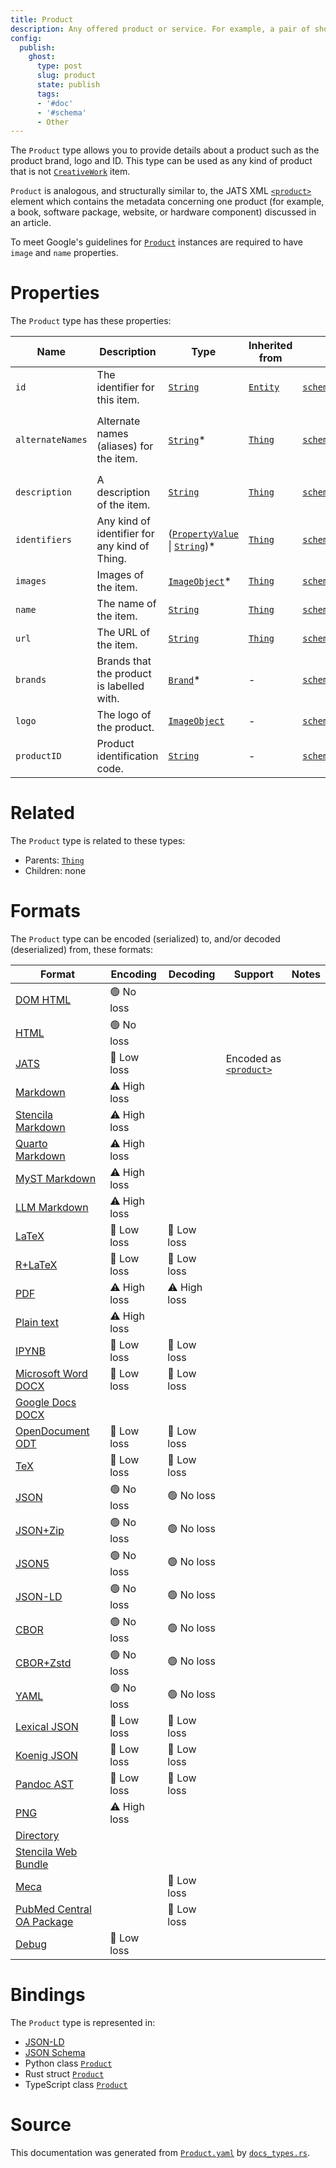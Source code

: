 ```yaml
---
title: Product
description: Any offered product or service. For example, a pair of shoes; a haircut; or an episode of a TV show streamed online.
config:
  publish:
    ghost:
      type: post
      slug: product
      state: publish
      tags:
      - '#doc'
      - '#schema'
      - Other
---
```


The `Product` type allows you to provide details about a product such as the product
brand, logo and ID. This type can be used as any kind of product that is not [`CreativeWork`](./CreativeWork) item.

`Product` is analogous, and structurally similar to, the 
JATS XML [`<product>`](https://jats.nlm.nih.gov/archiving/tag-library/1.1/element/product.html) element which
contains the metadata concerning one product (for example, a book, software package, website, or
hardware component) discussed in an article.

To meet Google's guidelines for [`Product`](https://developers.google.com/search/docs/data-types/product#product)
instances are required to have `image` and `name` properties.


# Properties

The `Product` type has these properties:

| Name             | Description                                   | Type                                                                                                                                                       | Inherited from                                                     | `JSON-LD @id`                                              | Aliases                                                                                   |
| ---------------- | --------------------------------------------- | ---------------------------------------------------------------------------------------------------------------------------------------------------------- | ------------------------------------------------------------------ | ---------------------------------------------------------- | ----------------------------------------------------------------------------------------- |
| `id`             | The identifier for this item.                 | [`String`](https://stencila.ghost.io/docs/reference/schema/string)                                                                                         | [`Entity`](https://stencila.ghost.io/docs/reference/schema/entity) | [`schema:id`](https://schema.org/id)                       | -                                                                                         |
| `alternateNames` | Alternate names (aliases) for the item.       | [`String`](https://stencila.ghost.io/docs/reference/schema/string)*                                                                                        | [`Thing`](https://stencila.ghost.io/docs/reference/schema/thing)   | [`schema:alternateName`](https://schema.org/alternateName) | `alternate-names`, `alternate_names`, `alternateName`, `alternate-name`, `alternate_name` |
| `description`    | A description of the item.                    | [`String`](https://stencila.ghost.io/docs/reference/schema/string)                                                                                         | [`Thing`](https://stencila.ghost.io/docs/reference/schema/thing)   | [`schema:description`](https://schema.org/description)     | -                                                                                         |
| `identifiers`    | Any kind of identifier for any kind of Thing. | ([`PropertyValue`](https://stencila.ghost.io/docs/reference/schema/property-value) \| [`String`](https://stencila.ghost.io/docs/reference/schema/string))* | [`Thing`](https://stencila.ghost.io/docs/reference/schema/thing)   | [`schema:identifier`](https://schema.org/identifier)       | `identifier`                                                                              |
| `images`         | Images of the item.                           | [`ImageObject`](https://stencila.ghost.io/docs/reference/schema/image-object)*                                                                             | [`Thing`](https://stencila.ghost.io/docs/reference/schema/thing)   | [`schema:image`](https://schema.org/image)                 | `image`                                                                                   |
| `name`           | The name of the item.                         | [`String`](https://stencila.ghost.io/docs/reference/schema/string)                                                                                         | [`Thing`](https://stencila.ghost.io/docs/reference/schema/thing)   | [`schema:name`](https://schema.org/name)                   | -                                                                                         |
| `url`            | The URL of the item.                          | [`String`](https://stencila.ghost.io/docs/reference/schema/string)                                                                                         | [`Thing`](https://stencila.ghost.io/docs/reference/schema/thing)   | [`schema:url`](https://schema.org/url)                     | -                                                                                         |
| `brands`         | Brands that the product is labelled with.     | [`Brand`](https://stencila.ghost.io/docs/reference/schema/brand)*                                                                                          | -                                                                  | [`schema:brand`](https://schema.org/brand)                 | `brand`                                                                                   |
| `logo`           | The logo of the product.                      | [`ImageObject`](https://stencila.ghost.io/docs/reference/schema/image-object)                                                                              | -                                                                  | [`schema:logo`](https://schema.org/logo)                   | -                                                                                         |
| `productID`      | Product identification code.                  | [`String`](https://stencila.ghost.io/docs/reference/schema/string)                                                                                         | -                                                                  | [`schema:productID`](https://schema.org/productID)         | `product-id`, `product_id`                                                                |

# Related

The `Product` type is related to these types:

- Parents: [`Thing`](https://stencila.ghost.io/docs/reference/schema/thing)
- Children: none

# Formats

The `Product` type can be encoded (serialized) to, and/or decoded (deserialized) from, these formats:

| Format                                                                              | Encoding     | Decoding     | Support                                                                                                  | Notes |
| ----------------------------------------------------------------------------------- | ------------ | ------------ | -------------------------------------------------------------------------------------------------------- | ----- |
| [DOM HTML](https://stencila.ghost.io/docs/reference/formats/dom.html)               | 🟢 No loss    |              |                                                                                                          |
| [HTML](https://stencila.ghost.io/docs/reference/formats/html)                       | 🟢 No loss    |              |                                                                                                          |
| [JATS](https://stencila.ghost.io/docs/reference/formats/jats)                       | 🔷 Low loss   |              | Encoded as [`<product>`](https://jats.nlm.nih.gov/articleauthoring/tag-library/1.3/element/product.html) |
| [Markdown](https://stencila.ghost.io/docs/reference/formats/md)                     | ⚠️ High loss |              |                                                                                                          |
| [Stencila Markdown](https://stencila.ghost.io/docs/reference/formats/smd)           | ⚠️ High loss |              |                                                                                                          |
| [Quarto Markdown](https://stencila.ghost.io/docs/reference/formats/qmd)             | ⚠️ High loss |              |                                                                                                          |
| [MyST Markdown](https://stencila.ghost.io/docs/reference/formats/myst)              | ⚠️ High loss |              |                                                                                                          |
| [LLM Markdown](https://stencila.ghost.io/docs/reference/formats/llmd)               | ⚠️ High loss |              |                                                                                                          |
| [LaTeX](https://stencila.ghost.io/docs/reference/formats/latex)                     | 🔷 Low loss   | 🔷 Low loss   |                                                                                                          |
| [R+LaTeX](https://stencila.ghost.io/docs/reference/formats/rnw)                     | 🔷 Low loss   | 🔷 Low loss   |                                                                                                          |
| [PDF](https://stencila.ghost.io/docs/reference/formats/pdf)                         | ⚠️ High loss | ⚠️ High loss |                                                                                                          |
| [Plain text](https://stencila.ghost.io/docs/reference/formats/text)                 | ⚠️ High loss |              |                                                                                                          |
| [IPYNB](https://stencila.ghost.io/docs/reference/formats/ipynb)                     | 🔷 Low loss   | 🔷 Low loss   |                                                                                                          |
| [Microsoft Word DOCX](https://stencila.ghost.io/docs/reference/formats/docx)        | 🔷 Low loss   | 🔷 Low loss   |                                                                                                          |
| [Google Docs DOCX](https://stencila.ghost.io/docs/reference/formats/gdocx)          |              |              |                                                                                                          |
| [OpenDocument ODT](https://stencila.ghost.io/docs/reference/formats/odt)            | 🔷 Low loss   | 🔷 Low loss   |                                                                                                          |
| [TeX](https://stencila.ghost.io/docs/reference/formats/tex)                         | 🔷 Low loss   | 🔷 Low loss   |                                                                                                          |
| [JSON](https://stencila.ghost.io/docs/reference/formats/json)                       | 🟢 No loss    | 🟢 No loss    |                                                                                                          |
| [JSON+Zip](https://stencila.ghost.io/docs/reference/formats/json.zip)               | 🟢 No loss    | 🟢 No loss    |                                                                                                          |
| [JSON5](https://stencila.ghost.io/docs/reference/formats/json5)                     | 🟢 No loss    | 🟢 No loss    |                                                                                                          |
| [JSON-LD](https://stencila.ghost.io/docs/reference/formats/jsonld)                  | 🟢 No loss    | 🟢 No loss    |                                                                                                          |
| [CBOR](https://stencila.ghost.io/docs/reference/formats/cbor)                       | 🟢 No loss    | 🟢 No loss    |                                                                                                          |
| [CBOR+Zstd](https://stencila.ghost.io/docs/reference/formats/cbor.zstd)             | 🟢 No loss    | 🟢 No loss    |                                                                                                          |
| [YAML](https://stencila.ghost.io/docs/reference/formats/yaml)                       | 🟢 No loss    | 🟢 No loss    |                                                                                                          |
| [Lexical JSON](https://stencila.ghost.io/docs/reference/formats/lexical)            | 🔷 Low loss   | 🔷 Low loss   |                                                                                                          |
| [Koenig JSON](https://stencila.ghost.io/docs/reference/formats/koenig)              | 🔷 Low loss   | 🔷 Low loss   |                                                                                                          |
| [Pandoc AST](https://stencila.ghost.io/docs/reference/formats/pandoc)               | 🔷 Low loss   | 🔷 Low loss   |                                                                                                          |
| [PNG](https://stencila.ghost.io/docs/reference/formats/png)                         | ⚠️ High loss |              |                                                                                                          |
| [Directory](https://stencila.ghost.io/docs/reference/formats/directory)             |              |              |                                                                                                          |
| [Stencila Web Bundle](https://stencila.ghost.io/docs/reference/formats/swb)         |              |              |                                                                                                          |
| [Meca](https://stencila.ghost.io/docs/reference/formats/meca)                       |              | 🔷 Low loss   |                                                                                                          |
| [PubMed Central OA Package](https://stencila.ghost.io/docs/reference/formats/pmcoa) |              | 🔷 Low loss   |                                                                                                          |
| [Debug](https://stencila.ghost.io/docs/reference/formats/debug)                     | 🔷 Low loss   |              |                                                                                                          |

# Bindings

The `Product` type is represented in:

- [JSON-LD](https://stencila.org/Product.jsonld)
- [JSON Schema](https://stencila.org/Product.schema.json)
- Python class [`Product`](https://github.com/stencila/stencila/blob/main/python/python/stencila/types/product.py)
- Rust struct [`Product`](https://github.com/stencila/stencila/blob/main/rust/schema/src/types/product.rs)
- TypeScript class [`Product`](https://github.com/stencila/stencila/blob/main/ts/src/types/Product.ts)

# Source

This documentation was generated from [`Product.yaml`](https://github.com/stencila/stencila/blob/main/schema/Product.yaml) by [`docs_types.rs`](https://github.com/stencila/stencila/blob/main/rust/schema-gen/src/docs_types.rs).
